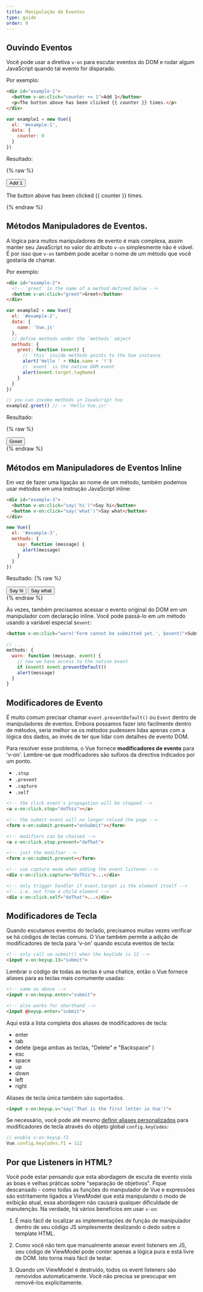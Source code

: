 ```yaml
---
title: Manipulação de Eventos
type: guide
order: 9
---
```


## Ouvindo Eventos

Você pode usar a diretiva `v-on` para escutar eventos do DOM e rodar algum JavaScript quando tal evento for disparado.

Por exemplo:

``` html
<div id="example-1">
  <button v-on:click="counter += 1">Add 1</button>
  <p>The button above has been clicked {{ counter }} times.</p>
</div>
```
``` js
var example1 = new Vue({
  el: '#example-1',
  data: {
    counter: 0
  }
})
```

Resultado:

{% raw %}
<div id="example-1" class="demo">
  <button v-on:click="counter += 1">Add 1</button>
  <p>The button above has been clicked {{ counter }} times.</p>
</div>
<script>
var example1 = new Vue({
  el: '#example-1',
  data: {
    counter: 0
  }
})
</script>
{% endraw %}

## Métodos Manipuladores de Eventos.

A lógica para muitos manipuladores de evento é mais complexa, assim manter seu JavaScript no valor do atributo `v-on` simplesmente não é viável. É por isso que `v-on` também pode aceitar o nome de um método que você gostaria de chamar.

Por exemplo:

``` html
<div id="example-2">
  <!-- `greet` is the name of a method defined below -->
  <button v-on:click="greet">Greet</button>
</div>
```

``` js
var example2 = new Vue({
  el: '#example-2',
  data: {
    name: 'Vue.js'
  },
  // define methods under the `methods` object
  methods: {
    greet: function (event) {
      // `this` inside methods points to the Vue instance
      alert('Hello ' + this.name + '!')
      // `event` is the native DOM event
      alert(event.target.tagName)
    }
  }
})

// you can invoke methods in JavaScript too
example2.greet() // -> 'Hello Vue.js!'
```

Resultado:

{% raw %}
<div id="example-2" class="demo">
  <button v-on:click="greet">Greet</button>
</div>
<script>
var example2 = new Vue({
  el: '#example-2',
  data: {
    name: 'Vue.js'
  },
  methods: {
    greet: function (event) {
      alert('Hello ' + this.name + '!')
      alert(event.target.tagName)
    }
  }
})
</script>
{% endraw %}

## Métodos em Manipuladores de Eventos Inline

Em vez de fazer uma ligação ao nome de um método, também podemos usar métodos em uma instrução JavaScript inline:

``` html
<div id="example-3">
  <button v-on:click="say('hi')">Say hi</button>
  <button v-on:click="say('what')">Say what</button>
</div>
```
``` js
new Vue({
  el: '#example-3',
  methods: {
    say: function (message) {
      alert(message)
    }
  }
})
```

Resultado:
{% raw %}
<div id="example-3" class="demo">
  <button v-on:click="say('hi')">Say hi</button>
  <button v-on:click="say('what')">Say what</button>
</div>
<script>
new Vue({
  el: '#example-3',
  methods: {
    say: function (message) {
      alert(message)
    }
  }
})
</script>
{% endraw %}

Às vezes, também precisamos acessar o evento original do DOM  em um manipulador com declaração inline. Você pode passá-lo em um método usando a variável especial `$event`:

``` html
<button v-on:click="warn('Form cannot be submitted yet.', $event)">Submit</button>
```

``` js
// ...
methods: {
  warn: function (message, event) {
    // now we have access to the native event
    if (event) event.preventDefault()
    alert(message)
  }
}
```

## Modificadores de Evento

É muito comum precisar chamar `event.preventDefault()` ou `Event` dentro de manipuladores de eventos. Embora possamos fazer isto facilmente dentro de métodos, seria melhor se os métodos pudessem lidas apenas com a lógica dos dados, ao invés de ter que lidar com detalhes de evento DOM.

Para resolver esse problema, o Vue fornece **modificadores de evento** para 'v-on'. Lembre-se que modificadores são sufixos da directiva indicados por um ponto.

- `.stop`
- `.prevent`
- `.capture`
- `.self`

``` html
<!-- the click event's propagation will be stopped -->
<a v-on:click.stop="doThis"></a>

<!-- the submit event will no longer reload the page -->
<form v-on:submit.prevent="onSubmit"></form>

<!-- modifiers can be chained -->
<a v-on:click.stop.prevent="doThat">

<!-- just the modifier -->
<form v-on:submit.prevent></form>

<!-- use capture mode when adding the event listener -->
<div v-on:click.capture="doThis">...</div>

<!-- only trigger handler if event.target is the element itself -->
<!-- i.e. not from a child element -->
<div v-on:click.self="doThat">...</div>
```

## Modificadores de Tecla

Quando escutamos eventos do teclado, precisamos muitas vezes verificar se há códigos de teclas comuns. O Vue também permite a adição de modificadores de tecla para 'v-on' quando escuta  eventos de tecla:

``` html
<!-- only call vm.submit() when the keyCode is 13 -->
<input v-on:keyup.13="submit">
```

Lembrar o código de todas as teclas é uma chatice, então o Vue fornece aliases para as teclas mais comumente usadas:

``` html
<!-- same as above -->
<input v-on:keyup.enter="submit">

<!-- also works for shorthand -->
<input @keyup.enter="submit">
```

Aqui está a lista completa dos aliases de modificadores de tecla:

- enter
- tab
- delete (pega ambas as teclas, "Delete" e "Backspace" )
- esc
- space
- up
- down
- left
- right

Aliases de tecla única também são suportados.


``` html
<input v-on:keyup.v="say('That is the first letter in Vue')">
```

Se necessário, você pode até mesmo [definir aliases personalizados](/api/#keyCodes) para modificadores de tecla através do objeto global `config.keyCodes`:


``` js
// enable v-on:keyup.f1
Vue.config.keyCodes.f1 = 112
```

## Por que Listeners in HTML?

Você pode estar pensando que esta abordagem de escuta de evento viola as boas e velhas práticas sobre "separação de objetivos". Fique descansado - como todas as funções do manipulador de Vue e expressões são estritamente ligados a ViewModel que está manipulando o modo de exibição atual, essa abordagem não causará qualquer dificuldade de manutenção. Na verdade, há vários benefícios em usar `v-on`:

1. É mais fácil de localizar as implementações de função de manipulador dentro de seu código JS simplesmente deslizando o dedo sobre o template HTML.

2. Como você não tem que manualmente anexar  event listeners em JS, seu código de ViewModel pode conter apenas a lógica pura e  está livre de DOM. Isto torna mais fácil de testar.

3. Quando um ViewModel é destruído, todos os event listeners são removidos automaticamente. Você não precisa se preocupar em removê-los explicitamente.
